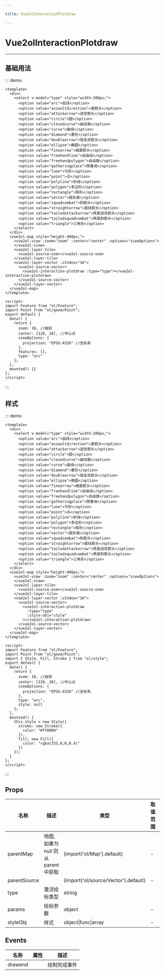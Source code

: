 ```yaml
---

title: Vue2olInteractionPlotdraw

---
```


# Vue2olInteractionPlotdraw

---

## 基础用法

::: demo

```vue
<template>
  <div>
    <select v-model="type" style="width:200px;">
      <option value="arc">弧线</option>
      <option value="assaultdirection">直箭头</option>
      <option value="attackarrow">进攻箭头</option>
      <option value="circle">圆</option>
      <option value="closedcurve">曲线面</option>
      <option value="curve">曲线</option>
      <option value="diamond">菱形</option>
      <option value="doublearrow">钳击双箭头</option>
      <option value="ellipse">椭圆</option>
      <option value="finearrow">细直箭头</option>
      <option value="freehandline">自由线</option>
      <option value="freehandpolygon">自由面</option>
      <option value="gatheringplace">聚集地</option>
      <option value="lune">弓形</option>
      <option value="point">点</option>
      <option value="polyline">折线</option>
      <option value="polygon">多边形</option>
      <option value="rectangle">矩形</option>
      <option value="sector">扇形面</option>
      <option value="squadcombat">斜箭头</option>
      <option value="straightarrow">直线箭头</option>
      <option value="tailedattackarrow">燕尾进攻箭头</option>
      <option value="tailedsquadcombat">燕尾斜箭头</option>
      <option value="triangle">三角形</option>
    </select>
  </div>
  <vue2ol-map style="height:400px;">
    <vue2ol-view :zoom="zoom" :center="center" :options="viewOptions">
    </vue2ol-view>
    <vue2ol-layer-tile>
      <vue2ol-source-osm></vue2ol-source-osm>
    </vue2ol-layer-tile>
    <vue2ol-layer-vector :zIndex="10">
      <vue2ol-source-vector>
        <vue2ol-interaction-plotdraw :type="type"></vue2ol-interaction-plotdraw>
      </vue2ol-source-vector>
    </vue2ol-layer-vector>
  </vue2ol-map>
</template>

<script>
import Feature from "ol/Feature";
import Point from "ol/geom/Point";
export default {
  data() {
    return {
      zoom: 10, //级别
      center: [120, 28], //中心点
      viewOptions: {
        projection: "EPSG:4326" //坐标系
      },
      features: [],
      type: "arc"
    };
  },
  mounted() {}
};
</script>
```

:::

## 样式

::: demo

```vue
<template>
  <div>
    <select v-model="type" style="width:200px;">
      <option value="arc">弧线</option>
      <option value="assaultdirection">直箭头</option>
      <option value="attackarrow">进攻箭头</option>
      <option value="circle">圆</option>
      <option value="closedcurve">曲线面</option>
      <option value="curve">曲线</option>
      <option value="diamond">菱形</option>
      <option value="doublearrow">钳击双箭头</option>
      <option value="ellipse">椭圆</option>
      <option value="finearrow">细直箭头</option>
      <option value="freehandline">自由线</option>
      <option value="freehandpolygon">自由面</option>
      <option value="gatheringplace">聚集地</option>
      <option value="lune">弓形</option>
      <option value="point">点</option>
      <option value="polyline">折线</option>
      <option value="polygon">多边形</option>
      <option value="rectangle">矩形</option>
      <option value="sector">扇形面</option>
      <option value="squadcombat">斜箭头</option>
      <option value="straightarrow">直线箭头</option>
      <option value="tailedattackarrow">燕尾进攻箭头</option>
      <option value="tailedsquadcombat">燕尾斜箭头</option>
      <option value="triangle">三角形</option>
    </select>
  </div>
  <vue2ol-map style="height:400px;">
    <vue2ol-view :zoom="zoom" :center="center" :options="viewOptions">
    </vue2ol-view>
    <vue2ol-layer-tile>
      <vue2ol-source-osm></vue2ol-source-osm>
    </vue2ol-layer-tile>
    <vue2ol-layer-vector :zIndex="10">
      <vue2ol-source-vector>
        <vue2ol-interaction-plotdraw
          :type="type"
          :style-obj="style"
        ></vue2ol-interaction-plotdraw>
      </vue2ol-source-vector>
    </vue2ol-layer-vector>
  </vue2ol-map>
</template>

<script>
import Feature from "ol/Feature";
import Point from "ol/geom/Point";
import { Style, Fill, Stroke } from "ol/style";
export default {
  data() {
    return {
      zoom: 10, //级别
      center: [120, 28], //中心点
      viewOptions: {
        projection: "EPSG:4326" //坐标系
      },
      type: "arc",
      style: null
    };
  },
  mounted() {
    this.style = new Style({
      stroke: new Stroke({
        color: "#ff0000"
      }),
      fill: new Fill({
        color: "rgba(255,0,0,0.4)"
      })
    });
  }
};
</script>
```

:::

## Props

| 名称         | 描述                                | 类型                                 | 取值范围 | 默认值 |
| ------------ | ----------------------------------- | ------------------------------------ | -------- | ------ |
| parentMap    | 地图,如果为 null 则从 parent 中获取 | {import('ol/Map').default}           | -        |        |
| parentSource |                                     | {import('ol/source/Vector').default} | -        |        |
| type         | 激活绘标类型                        | string                               |          |        |
| params       | 绘标参数                            | object                               | -        |        |
| styleObj     | 样式                                | object\|func\|array                  | -        |        |

## Events

| 名称    | 属性 | 描述         |
| ------- | ---- | ------------ |
| drawend |      | 绘制完成事件 |
